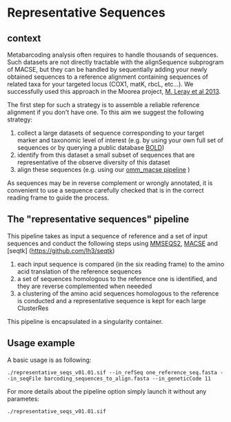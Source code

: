 # Representative Sequences

## context
Metabarcoding analysis often requires to handle thousands of sequences. Such datasets are not directly tractable with the alignSequence subprogram of MACSE, but they can be handled by sequentially adding your newly obtained sequences to a reference alignment containing sequences of related taxa for your targeted locus (COX1, matK, rbcL, etc...). We successfully used this approach in the Moorea project, [M. Leray et al 2013](https://frontiersinzoology.biomedcentral.com/articles/10.1186/1742-9994-10-34).

The first step for such a strategy is to assemble a reliable reference alignment if you don't have one. To this aim we suggest the following strategy:
1. collect a large datasets of sequence corresponding to your target marker and taxonomic level of interest  (e.g. by using your own full set of sequences or by querying a public database [BOLD](http://v3.boldsystems.org/))
2. identify from this dataset a small subset of sequences that are representative of the observe diversity of this dataset
3. align these sequences (e.g. using our [omm_macse pipeline](https://github.com/ranwez/MACSE_V2_PIPELINES/tree/master/OMM_MACSE) )

As sequences may be in reverse complement or wrongly annotated, it is convenient to use a sequence carefully checked that is in the correct reading frame to guide the process.

## The "representative sequences" pipeline
This pipeline takes as input a sequence of reference and a set of input sequences and conduct the following steps using [MMSEQS2](https://github.com/soedinglab/MMseqs2), [MACSE](https://bioweb.supagro.inra.fr/macse/) and [seqtk] (https://github.com/lh3/seqtk)
1. each input sequence is compared (in the six reading frame) to the amino acid translation of the reference sequences
2. a set of sequences homologous to the reference one is identified, and they are reverse complemented when neeeded
3. a clustering of the amino acid sequences homologous to the reference is conducted and a representative sequence is kept for each large ClusterRes

This pipeline is encapsulated in a singularity container.

## Usage example
A basic usage is as following:
```
./representative_seqs_v01.01.sif --in_refSeq one_reference_seq.fasta --in_seqFile barcoding_sequences_to_align.fasta --in_geneticCode 11
```
For more details about the pipeline option simply launch it without any parametes:
```
./representative_seqs_v01.01.sif
```
